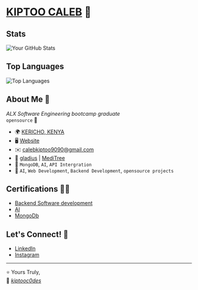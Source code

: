 # [KIPTOO CALEB]() 👋

## Stats

![Your GitHub Stats](https://github-readme-stats.vercel.app/api?username=kiptoobarchok&show_icons=true&theme=radical)

## Top Languages

![Top Languages](https://github-readme-stats.vercel.app/api/top-langs/?username=kiptoobarchok&layout=compact&theme=radical)

## About Me 🎱
*ALX Software Engineering bootcamp graduate <br>*
`opensource` 🖤

- 🌍    [KERICHO, KENYA]()
- 🖥️    [Website](https://kiptooc0des.onrender.com/)
- ✉️    [calebkiptoo9090@gmail.com]()
- 🚀    [gladius](https://github.com/kiptoobarchok/gladius) | [MediTree](https://github.com/kiptoobarchok/MediTree)
- 🧠    `MongoDB`,   `AI`,   `API Intergration`
- 🤝    `AI`, `Web Development`, `Backend Development`, `opensource projects`

## Certifications 👨‍🎓

- [Backend Software development](https://intranet.alxswe.com/certificates/RSHCBnTEMh)
- [AI]()
- [MongoDb]()


## Let's Connect! 🐬

- [LinkedIn](www.linkedin.com/in/kiptoo-caleb-aa1865204)
- [Instagram](https://www.instagram.com/_actually_caleb/?hl=en)

---

⭐️ Yours Truly, <br>
🐍 *[kiptooc0des]()* 
